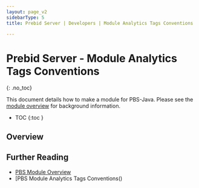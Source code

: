 ```yaml
---
layout: page_v2
sidebarType: 5
title: Prebid Server | Developers | Module Analytics Tags Conventions

---
```


# Prebid Server - Module Analytics Tags Conventions
{: .no_toc}

This document details how to make a module for PBS-Java. Please see
the [module overview](/prebid-server/developers/add-a-module.html) for background information.

* TOC
{:toc }

## Overview



## Further Reading

- [PBS Module Overview](/prebid-server/developers/add-a-module.html)
- [PBS Module Analytics Tags Conventions()
